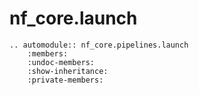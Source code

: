 # nf_core.launch

```{eval-rst}
.. automodule:: nf_core.pipelines.launch
    :members:
    :undoc-members:
    :show-inheritance:
    :private-members:
```
